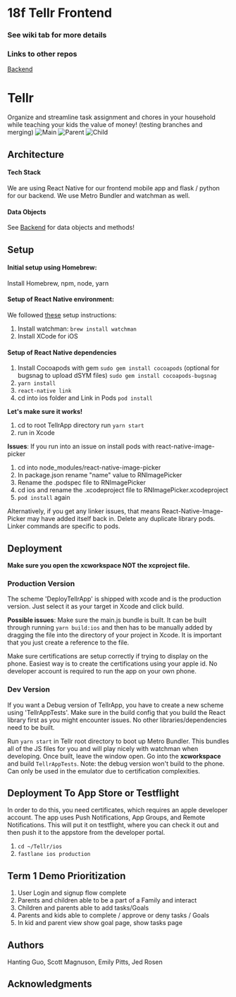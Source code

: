 # 18f Tellr Frontend

### See wiki tab for more details

### Links to other repos
[Backend](https://github.com/dartmouth-cs98/18f-tellr-backend)

# Tellr

Organize and streamline task assignment and chores in your household while teaching your kids the value of money! (testing branches and merging)
![Main](https://github.com/dartmouth-cs98/18f-tellr-frontend/blob/master/Data%20Model%20and%20Sketches/18F-Tellr-Main.png)
![Parent](https://github.com/dartmouth-cs98/18f-tellr-frontend/blob/master/Data%20Model%20and%20Sketches/18F-Tellr-Parent.png)
![Child](https://github.com/dartmouth-cs98/18f-tellr-frontend/blob/master/Data%20Model%20and%20Sketches/Tellr-18F-Child.png)


## Architecture

#### Tech Stack

We are using React Native for our frontend mobile app and flask / python for our backend.
We use Metro Bundler and watchman as well.

#### Data Objects

See [Backend](https://github.com/dartmouth-cs98/18f-tellr-backend) for data objects and methods!

## Setup

#### Initial setup using Homebrew:
Install Homebrew, npm, node, yarn

#### Setup of React Native environment:
We followed [these](https://medium.com/@randerson112358/setup-react-native-environment-for-ios-97bf7faadf77) setup instructions:
1. Install watchman: `brew install watchman`
2. Install XCode for iOS

#### Setup of React Native dependencies

1.  Install Cocoapods with gem
`sudo gem install cocoapods`
(optional for bugsnag to upload dSYM files)
`sudo gem install cocoapods-bugsnag`
2. `yarn install`
3. `react-native link`
4. cd into ios folder and Link in Pods
 `pod install`

**Let's make sure it works!**
1. cd to root TellrApp directory
run `yarn start`
2. run in Xcode

**Issues**: If you run into an issue on install pods with react-native-image-picker
1. cd into node_modules/react-native-image-picker
2. In package.json rename "name" value to RNImagePicker
3. Rename the .podspec file to RNImagePicker
4. cd ios and rename the .xcodeproject file to RNImagePicker.xcodeproject
5. `pod install` again

Alternatively, if you get any linker issues, that means React-Native-Image-Picker may have added itself back in. Delete any duplicate library pods. Linker commands are specific to pods.

## Deployment


**Make sure you open the xcworkspace NOT the xcproject file.**

### Production Version
The scheme 'DeployTellrApp' is shipped with xcode and is the production version. Just select it as your target in Xcode and click build.

**Possible issues**: Make sure the main.js bundle is built. It can be built through running `yarn build:ios` and then has to be manually added by dragging the file into the directory of your project in Xcode. It is important that you just create a reference to the file.

Make sure certifications are setup correctly if trying to display on the phone. Easiest way is to create the certifications using your apple id. No developer account is required to run the app on your own phone.


### Dev Version
If you want a Debug version of TellrApp, you have to create a new scheme using 'TellrAppTests'. Make sure in the build config that you build the React library first as you might encounter issues. No other libraries/dependencies need to be built.

Run `yarn start` in Tellr root directory to boot up Metro Bundler. This bundles all of the JS files for you and will play nicely with watchman when developing. Once built, leave the window open.
 Go into the **xcworkspace** and build `TellrAppTests`. Note: the debug version won't build to the phone. Can only be used in the emulator due to certification complexities.

## Deployment To App Store or Testflight
In order to do this, you need certificates, which requires an apple developer account.
The app uses Push Notifications, App Groups, and Remote Notifications. This will put it on testflight, where you can check it out and then push it to the appstore from the developer portal.

1. `cd ~/Tellr/ios`
2. `fastlane ios production`


## Term 1 Demo Prioritization
1. User Login and signup flow complete
2. Parents and children able to be a part of a Family and interact
3. Children and parents able to add tasks/Goals
4. Parents and kids able to complete / approve or deny tasks / Goals
5. In kid and parent view show goal page, show tasks page

## Authors

Hanting Guo, Scott Magnuson, Emily Pitts, Jed Rosen

## Acknowledgments
